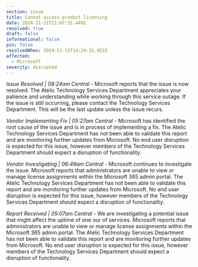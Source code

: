 ```yaml
---
section: issue
title: Cannot access product licensing
date: 2024-11-11T11:07:31.449Z
resolved: true
draft: false
informational: false
pin: false
resolvedWhen: 2024-11-11T14:24:31.453Z
affected:
  - Microsoft
severity: disrupted
---
```

*Issue Resolved | 08:24am Central* - Microsoft reports that the issue is now resolved. The Atelic Technology Services Department appreciates your patience and understanding while working through this service outage. If the issue is still occurring, please contact the Technology Services Department. This will be the last update unless the issue recurs.

*Vendor Implementing Fix | 05:27am Central* - Microsoft has identified the root cause of the issue and is in process of implementing a fix. The Atelic Technology Services Department has not been able to validate this report and are monitoring further updates from Microsoft. No end user disruption is expected for this issue, however members of the Technology Services Department should expect a disruption of functionality.

*Vendor Investigating | 06:49am Central* - Microsoft continues to investigate the issue. Microsoft reports that administrators are unable to view or manage license assignments within the Microsoft 365 admin portal. The Atelic Technology Services Department has not been able to validate this report and are monitoring further updates from Microsoft. No end user disruption is expected for this issue, however members of the Technology Services Department should expect a disruption of functionality.

*Report Received | 05:07am Central* - We are investigating a potential issue that might affect the uptime of one our of services. Microsoft reports that administrators are unable to view or manage license assignments within the Microsoft 365 admin portal. The Atelic Technology Services Department has not been able to validate this report and are monitoring further updates from Microsoft. No end user disruption is expected for this issue, however members of the Technology Services Department should expect a disruption of functionality.